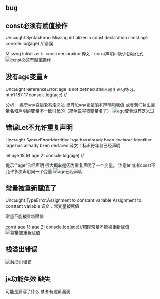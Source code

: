 ## bug

##  const必须有赋值操作
Uncaught SyntaxError: Missing initializer in const declaration
const age
console.log(age) // 错误

Missing initializer in const declaration
译文：const声明中缺少初始化式
![const必须有赋值操作](./images/10月/10-5/10-5-1.png)

##  没有age变量★
Uncaught ReferenceError: age is not defined
at输入输出语句练习。htm1:187:17
console.log(age) // 

分析：
提示age变量没有定义过
很可能age变量没有声明和赋值
或者我们输出变量名和声明的变量不一致引起的（简单说写错变量名了）
![age变量没有定义过](./images/10月/10-5/10-5-2.png)

## 错误Let不允许重复声明
Uncaught SyntaxError:Identifier 'age'has already been declared
Identifier 'age'has already been declared
译文：标识符年龄已经声明

let age 18
let age 21
console.log(age) // 

提示“"age”已经声明
很大概率是因为重复声明了一个变量。
注意let或者const不允许多次声明同一个变量
![age已经声明](./images/10月/10-5/10-5-3.png)

## 常量被重新赋值了
Uncaught TypeError:Assignment to constant variable
Assignment to constant variable
译文：常变星被赋值

常量不能被重新赋值

const age 18
age 21
console.log(age)//错误常量不能被重新赋值
![常量被重新赋值](./images/10月/10-5/10-5-4.png)

## 栈溢出错误
![栈溢出错误](./images/10月/10-22/10.png)

## js功能失效 缺失
可能是漏写了什么 或者有逻辑漏洞
